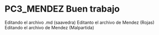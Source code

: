 # PC3_MENDEZ Buen trabajo

Editando el archivo .md (saavedra)
Editanto el archivo de Mendez (Rojas)
Editando el archivo de Mendez (Malpartida)
